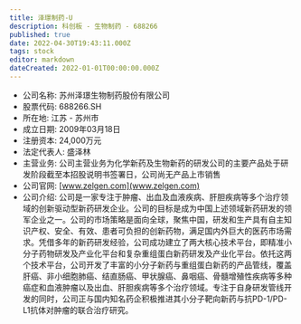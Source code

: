```yaml
---
title: 泽璟制药-U
description: 科创板 - 生物制药 - 688266
published: true
date: 2022-04-30T19:43:11.000Z
tags: stock
editor: markdown
dateCreated: 2022-01-01T00:00:00.000Z
---
```


- 公司名称: 苏州泽璟生物制药股份有限公司
- 股票代码: 688266.SH
- 所在地: 江苏 - 苏州市
- 成立日期: 2009年03月18日
- 注册资本: 24,000万元
- 法定代表人: 盛泽林
- 主营业务: 公司主营业务为化学新药及生物新药的研发公司的主要产品处于研发阶段截至本招股说明书签署日，公司尚无产品上市销售
- 公司官网: [www.zelgen.com](www.zelgen.com)
- 公司介绍: 公司是一家专注于肿瘤、出血及血液疾病、肝胆疾病等多个治疗领域的创新驱动型新药研发企业。公司的目标是成为中国上述领域新药研发的领军企业之一。公司的市场策略是面向全球，聚焦中国，研发和生产具有自主知识产权、安全、有效、患者可负担的创新药物，满足国内外巨大的医药市场需求。凭借多年的新药研发经验，公司成功建立了两大核心技术平台，即精准小分子药物研发及产业化平台和复杂重组蛋白新药研发及产业化平台。依托这两个技术平台，公司开发了丰富的小分子新药与重组蛋白新药的产品管线，覆盖肝癌、非小细胞肺癌、结直肠癌、甲状腺癌、鼻咽癌、骨髓增殖性疾病等多种癌症和血液肿瘤以及出血、肝胆疾病等多个治疗领域。专注于自身研发管线开发的同时，公司正与国内知名药企积极推进其小分子靶向新药与抗PD-1/PD-L1抗体对肿瘤的联合治疗研究。


